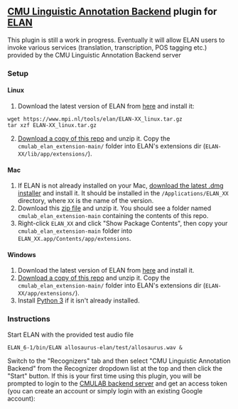 ## [CMU Linguistic Annotation Backend](https://github.com/neulab/cmulab/) plugin for [ELAN](https://archive.mpi.nl/tla/elan)

This plugin is still a work in progress. Eventually it will allow ELAN users to invoke various services (translation, transcription, POS tagging etc.) provided by the CMU Linguistic Annotation Backend server


### Setup

#### Linux

1. Download the latest version of ELAN from [here](https://archive.mpi.nl/tla/elan/download) and install it:
```
wget https://www.mpi.nl/tools/elan/ELAN-XX_linux.tar.gz
tar xzf ELAN-XX_linux.tar.gz
```

2. [Download a copy of this repo](https://github.com/zaidsheikh/cmulab_elan_extension/archive/refs/heads/main.zip) and unzip it. Copy the `cmulab_elan_extension-main/` folder into ELAN's extensions dir (`ELAN-XX/lib/app/extensions/`).

#### Mac

1. If ELAN is not already installed on your Mac, [download the latest .dmg installer](https://archive.mpi.nl/tla/elan/download) and install it. It should be installed in the `/Applications/ELAN_XX` directory, where `XX` is the name of the version.
2. Download this [zip file](https://github.com/zaidsheikh/cmulab_elan_extension/archive/refs/heads/main.zip) and unzip it. You should see a folder named `cmulab_elan_extension-main` containing the contents of this repo.
3. Right-click `ELAN_XX` and click "Show Package Contents", then copy your `cmulab_elan_extension-main` folder into `ELAN_XX.app/Contents/app/extensions`.


#### Windows

1. Download the latest version of ELAN from [here](https://archive.mpi.nl/tla/elan/download) and install it.
2. [Download a copy of this repo](https://github.com/zaidsheikh/cmulab_elan_extension/archive/refs/heads/main.zip) and unzip it. Copy the `cmulab_elan_extension-main/` folder into ELAN's extensions dir (`ELAN-XX/app/extensions/`).
3. Install [Python 3](https://www.python.org/downloads/) if it isn't already installed.


### Instructions

Start ELAN with the provided test audio file

`ELAN_6-1/bin/ELAN allosaurus-elan/test/allosaurus.wav &`

Switch to the "Recognizers" tab and then select "CMU Linguistic Annotation Backend" from the Recognizer dropdown list at the top and then click the "Start" button.
If this is your first time using this plugin, you will be prompted to login to the [CMULAB backend server](https://github.com/neulab/cmulab) and get an access token (you can create an account or simply login with an existing Google account):
